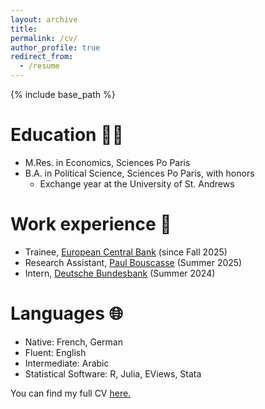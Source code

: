 ```yaml
---
layout: archive
title:
permalink: /cv/
author_profile: true
redirect_from:
  - /resume
---
```


{% include base_path %}

Education 👨‍🎓
======
* M.Res. in Economics, Sciences Po Paris
* B.A. in Political Science, Sciences Po Paris, with honors
    * Exchange year at the University of St. Andrews

Work experience 💼
======
* Trainee, [European Central Bank](https://www.ecb.europa.eu/home/html/index.en.html) (since Fall 2025)
* Research Assistant, [Paul Bouscasse](https://www.paul-bouscasse.com) (Summer 2025)
* Intern, [Deutsche Bundesbank](https://www.bundesbank.de/en) (Summer 2024)

Languages 🌐
======
* Native: French, German
* Fluent: English
* Intermediate: Arabic
* Statistical Software: R, Julia, EViews, Stata


You can find my full CV [here.](https://lionelchambon.github.io/files/CV_Chambon_Sep25.pdf)

